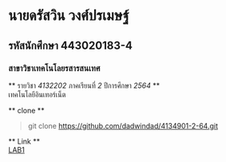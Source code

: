 # นายดรัสวิน วงศ์ปรเมษฐ์

## รหัสนักศึกษา 443020183-4

### สาขาวิชาเทคโนโลยรสารสนเทศ

** รายวิชา _4132202_ ภาคเรียนที่ _2_ ปีการศึกษา _2564_ **  
เทคโนโลยีอินเทอร์เน็ต

** clone **

> git clone https://github.com/dadwindad/4134901-2-64.git

** Link **  
[LAB1](https://github.com/dadwindad/tree/master/4132202-2-64/lab1)
